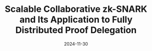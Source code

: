 ---
title: "Scalable Collaborative zk-SNARK and Its Application to Fully Distributed Proof Delegation"
link: "https://eprint.iacr.org/2024/940"
collection: publications
# permalink: /publication/2009-10-01-paper-title-number-1
excerpt: "Under submission. _Xuanming Liu_, Zhelei Zhou, Yinghao Wang, Jinye He, Bingsheng Zhang, Xiaohu Yang and Jiaheng Zhang."
date: 2024-11-30
# venue: 'ARXIV'
# paperurl: 'https://academicpages.github.io/files/paper1.pdf'
# citation: 'Your Name, You. (2009). &quot;Paper Title Number 1.&quot; <i>Journal 1</i>. 1(1).'
---